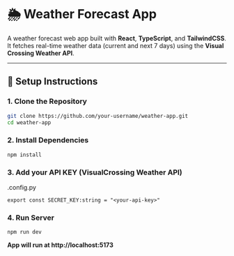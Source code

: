 # 🌦️ Weather Forecast App

A weather forecast web app built with **React**, **TypeScript**, and **TailwindCSS**. It fetches real-time weather data (current and next 7 days) using the **Visual Crossing Weather API**.

---

## 🚀 Setup Instructions

### 1. Clone the Repository

```bash
git clone https://github.com/your-username/weather-app.git
cd weather-app
```

### 2. Install Dependencies

```
npm install
```

### 3. Add your API KEY (VisualCrossing Weather API)

.config.py

```
export const SECRET_KEY:string = "<your-api-key>"

```

### 4. Run Server

```
npm run dev
```

**App will run at http://localhost:5173**

